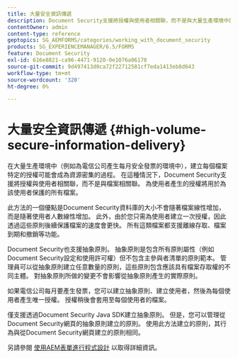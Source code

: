 ```yaml
---
title: 大量安全資訊傳遞
description: Document Security支援將授權與使用者相關聯，而不是與大量生產環境中的檔案相關聯。
contentOwner: admin
content-type: reference
geptopics: SG_AEMFORMS/categories/working_with_document_security
products: SG_EXPERIENCEMANAGER/6.5/FORMS
feature: Document Security
exl-id: 616e8821-ca96-4471-9120-0e1076a06178
source-git-commit: 9d497413d0ca72f22712581cf7eda1413eb8d643
workflow-type: tm+mt
source-wordcount: '320'
ht-degree: 0%

---
```


# 大量安全資訊傳遞 {#high-volume-secure-information-delivery}

在大量生產環境中（例如為電信公司產生每月安全發票的環境中），建立每個檔案特定的授權可能會成為資源密集的過程。 在這種情況下，Document Security支援將授權與使用者相關聯，而不是與檔案相關聯。 為使用者產生的授權將用於為該使用者保護的所有檔案。

此方法的一個優點是Document Security資料庫的大小不會隨著檔案線性增加，而是隨著使用者人數線性增加。 此外，由於您只需為使用者建立一次授權，因此透過這些原則後續保護檔案的速度會更快。 所有這類檔案都支援離線存取、檔案到期和撤銷等功能。

Document Security也支援抽象原則。 抽象原則是包含所有原則屬性（例如Document Security設定和使用許可權）但不包含主參與者清單的原則範本。 管理員可以從抽象原則建立任意數量的原則，這些原則包含應該具有檔案存取權的不同主體。 對抽象原則所做的變更不會影響從抽象原則產生的實際原則。

如果電信公司每月要產生發票，您可以建立抽象原則、建立使用者，然後為每個使用者產生唯一授權。 授權稍後會套用至每個使用者的檔案。

僅支援透過Document Security Java SDK建立抽象原則。 但是，您可以管理從Document Security網頁的抽象原則建立的原則。 使用此方法建立的原則，其行為與從Document Security網頁建立的原則相同。

另請參閱 [使用AEM表單進行程式設計](https://www.adobe.com/go/learn_aemforms_programming_63) 以取得詳細資訊。
